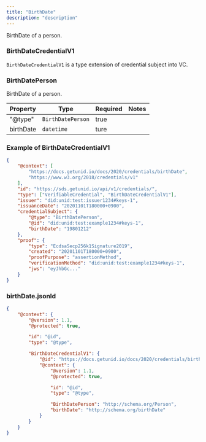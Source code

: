 ```yaml
---
title: "BirthDate"
description: "description"
---
```


BirthDate of a person.

### BirthDateCredentialV1

`BirthDateCredentialV1` is a type extension of credential subject into VC.

### BirthDatePerson
BirthDate of a person.

| Property | Type | Required | Notes |
| ---- | ---- | ---- | ---- |
| "@type" | `BirthDatePerson` | true ||
| birthDate | `datetime` | ture ||

### Example of BirthDateCredentialV1

```json
{
    "@context": [
        "https://docs.getunid.io/docs/2020/credentials/birthDate",
        "https://www.w3.org/2018/credentials/v1"
    ],
    "id": "https://sds.getunid.io/api/v1/credentials/",
    "type": ["VerifiableCredential", "BirthDateCredentialV1"],
    "issuer": "did:unid:test:issuer1234#keys-1",
    "issuanceDate": "20201101T180000+0900",
    "credentialSubject": {
        "@type": "BirthDatePerson",
        "@id": "did:unid:test:example1234#keys-1",
        "birthDate": "19801212"
    },
    "proof": {
        "type": "EcdsaSecp256k1Signature2019",
        "created": "20201101T180000+0900",
        "proofPurpose": "assertionMethod",
        "verificationMethod": "did:unid:test:example1234#keys-1",
        "jws": "eyJhbGc..."
    }
}
```

### birthDate.jsonld

```json
{
    "@context": {
        "@version": 1.1,
        "@protected": true,

        "id": "@id",
        "type": "@type",

        "BirthDateCredentialV1": {
            "@id": "https://docs.getunid.io/docs/2020/credentials/birthDate#BirthDateCredentialV1",
            "@context": {
                "@version": 1.1,
                "@protected": true,

                "id": "@id",
                "type": "@type",

                "BirthDatePerson": "http://schema.org/Person",
                "birthDate": "http://schema.org/birthDate"
            }
        }
    }
}
```
